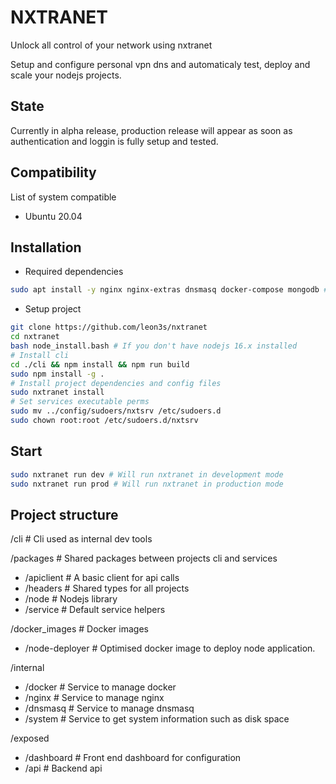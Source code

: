 # NXTRANET

Unlock all control of your network using nxtranet

Setup and configure personal vpn dns and automaticaly test, deploy and scale your nodejs projects.

## State

Currently in alpha release, production release will appear as soon as authentication and loggin is fully setup and tested.

## Compatibility

List of system compatible
- Ubuntu 20.04

## Installation

- Required dependencies
```sh
sudo apt install -y nginx nginx-extras dnsmasq docker-compose mongodb # For ubuntu
```
- Setup project
```sh
git clone https://github.com/leon3s/nxtranet
cd nxtranet
bash node_install.bash # If you don't have nodejs 16.x installed
# Install cli
cd ./cli && npm install && npm run build
sudo npm install -g .
# Install project dependencies and config files
sudo nxtranet install
# Set services executable perms
sudo mv ../config/sudoers/nxtsrv /etc/sudoers.d
sudo chown root:root /etc/sudoers.d/nxtsrv
```

## Start
```sh
sudo nxtranet run dev # Will run nxtranet in development mode
sudo nxtranet run prod # Will run nxtranet in production mode
```

## Project structure

/cli # Cli used as internal dev tools

/packages # Shared packages between projects cli and services
  - /apiclient  # A basic client for api calls
  - /headers    # Shared types for all projects
  - /node       # Nodejs library
  - /service    # Default service helpers

/docker_images # Docker images
  - /node-deployer # Optimised docker image to deploy node application.

/internal
  - /docker      # Service to manage docker
  - /nginx       # Service to manage nginx
  - /dnsmasq     # Service to manage dnsmasq
  - /system      # Service to get system information such as disk space

/exposed
  - /dashboard   # Front end dashboard for configuration
  - /api         # Backend api
